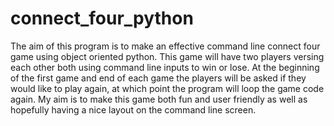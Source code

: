 # connect_four_python
The aim of this program is to make an effective command line connect four game using object oriented python.
This game will have two players versing each other both using command line inputs to win or lose.
At the beginning of the first game and end of each game the players will be asked if they would like to play again, at which point the program will loop the game code again.
My aim is to make this game both fun and user friendly as well as hopefully having a nice layout on the command line screen.